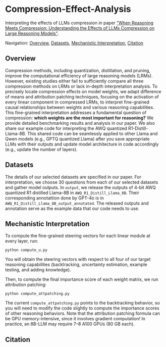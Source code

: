 # Compression-Effect-Analysis
Interpreting the effects of LLMs compression in paper ["When Reasoning Meets Compression: Understanding the Effects of LLMs Compression on Large Reasoning Models"](https://arxiv.org/abs/2504.02010).

Navigation:
[Overview](#overview), 
[Datasets](#datasets),
[Mechanistic Interpretation](#interpretation),
[Citation](#citation)


## Overview
Compression methods, including quantization, distillation, and pruning, improve the computational efficiency of large reasoning models (LRMs). However, existing studies either fail to sufficiently compare all three compression methods on LRMs or lack in-depth interpretation analysis. To precisely locate compression effects on model weights, we adapt difference of means and attribution patching techniques, focusing on the activation of every linear component in compressed LRMs, to interpret fine-grained causal relationships between weights and various reasoning capabilities. This fine-grained interpretation addresses a fundamental question of compression: **which weights are the most important for reasoning?** We provide detailed benchmarking results and analysis in our paper. We also share our example code for interpreting the AWQ quantized R1-Distill-Llama-8B. This shared code can be seamlessly applied to other Llama and Qwen models (e.g., GPTQ quantized Llama) after you save appropriate LLMs with their outputs and update model architecture in code accordingly (e.g., update the number of layers).

## Datasets
The details of our selected datasets are specified in our paper. For interpretation, we choose 30 questions from each of our selected datasets and gather model outputs. In `output`, we release the outputs of 4-bit AWQ quantized R1 distilled Llama-8B in `AWQ_R1_Distill_Llama_8B`. Their corresponding annotattion done by GPT-4o is in `AWQ_R1_Distill_Llama_8B_output_annotated`. The released outputs and annotation serve as the example data that our code needs to use.

## Mechanistic Interpretation
To compute the fine-grained steering vectors for each linear module at every layer, run:

    python compute_u.py

You will obtain the steering vectors with respect to all four of our target reasoning capabilities (backtracking, uncertainty estimation, example testing, and adding knowledge).

Then, to compute the final importance score of each weight matrix, we run attribution patching:

    python compute_attpatching.py

The current `compute_attpatching.py` points to the backtracking behavior, so you will need to modify the code slightly to compute the importance scores of other reasoning behaviors. Note that the attribution patching formula can be GPU memory-intensive, since it involves gradient computation! In practice, an 8B-LLM may require 7–8 A100 GPUs (80 GB each).


## Citation